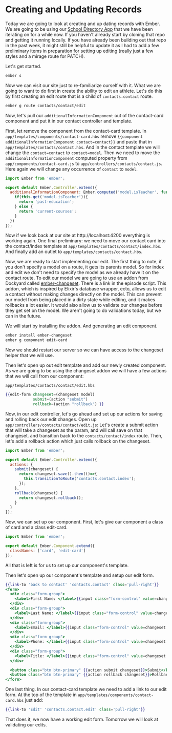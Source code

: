 # Creating and Updating Records

Today we are going to look at creating and up dating records with Ember. We are going to be using our [School Directory App](https://github.com/baroquon/school-directory/tree/009.2_start) that we have been iterating on for a while now. If you haven't already start by cloning that repo and getting it running locally. If you have already been building out that repo in the past week, it might still be helpful to update it as I had to add a few preliminary items in preparation for setting up editing (really just a few styles and a mirage route for PATCH).

Let's get started.

```sh
ember s
```

Now we can visit our site just to re-familiarize ourself with it. What we are going to want to do first in create the ability to edit an athlete. Let's do this by first creating an edit route that is a child of `contacts.contact` route.

```sh
ember g route contacts/contact/edit
```

Now, let's pull our `additionalInformationComponent` out of the contact-card component and put it in our contact controller and template.

First, let remove the component from the contact-card template. In `app/templates/components/contact-card.hbs` remove `{{component additionalInformationComponent contact=contact}}` and paste that in `app/templates/contacts/contact.hbs`. And in the contact template we will change the `contact=contact` to `contact=model`. Then we need to move the `additionalInformationComponent` computed property from `app/components/contact-card.js` to `app/controllers/contacts/contact.js`. Here again we will change any occurrence of `contact` to `model`.

```JavaScript
import Ember from 'ember';

export default Ember.Controller.extend({
  additionalInformationComponent: Ember.computed('model.isTeacher', function(){
    if(this.get('model.isTeacher')){
      return 'past-education';
    } else {
      return 'current-courses';
    }
  })
});
```

Now if we look back at our site at http://localhost:4200 everything is working again. One final preliminary: we need to move our contact card into the contact/index template at `app/templates/contacts/contact/index.hbs`. And finally add an outlet to `app/templates/contacts/contact.hbs`.

Now, we are ready to start implementing our edit. The first thing to note, if you don't specify a model on a route, it gets its parents model. So for index and edit we don't need to specify the model as we already have it on the contact route. To edit our model we are going to use an addon from Dockyard called [ember-changeset](https://github.com/DockYard/ember-changeset). There is a link in the episode script. This addon, which is inspired by Elixir's database wrapper, ecto, allows us to edit a contact without making changes directly on the model. This can prevent our model from being placed in a dirty state while editing, and it makes rollbacks a lot easier. It would also allow us to validate our changes before they get set on the model. We aren't going to do validations today, but we can in the future.

We will start by installing the addon. And generating an edit component.

```sh
ember install ember-changeset
ember g component edit-card
```

Now we should restart our server so we can have access to the changeset helper that we will use.

Then let's open up out edit template and add our newly created component. As we are going to be using the changeset addon we will have a few actions that we will call from our component:

`app/templates/contacts/contact/edit.hbs`

```handlebars
{{edit-form changeset=(changeset model)
            submit=(action "submit")
            rollback=(action "rollback") }}
```

Now, in our edit controller, let's go ahead and set up our actions for saving and rolling back our edit changes. Open up `app/controllers/contacts/contact/edit.js`: Let's create a submit action that will take a changeset as the param, and will call save on that changeset. and transition back to the `contacts/contact/index` route. Then, let's add a rollback action which just calls rollback on the changeset.

```JavaScript
import Ember from 'ember';

export default Ember.Controller.extend({
  actions: {
    submit(changeset) {
      return changeset.save().then(()=>{
        this.transitionToRoute('contacts.contact.index');
      });
    },
    rollback(changeset) {
      return changeset.rollback();
    }
  }
});
```

Now, we can set up our component. First, let's give our component a class of card and a class edit-card.

```JavaScript
import Ember from 'ember';

export default Ember.Component.extend({
  classNames: ['card', 'edit-card']
});
```

All that is left is for us to set up our component's template.

Then let's open up our component's template and setup our edit form.

```handlebars
{{link-to 'back to contact' 'contacts.contact' class='pull-right'}}
<form>
  <div class="form-group">
    <label>First Name: </label>{{input class="form-control" value=changeset.firstName}}
  </div>
  <div class="form-group">
    <label>Last Name: </label>{{input class="form-control" value=changeset.lastName}}
  </div>
  <div class="form-group">
    <label>Email: </label>{{input class="form-control" value=changeset.email}}
  </div>
  <div class="form-group">
    <label>Phone: </label>{{input class="form-control" value=changeset.phone}}
  </div>
  <div class="form-group">
    <label>Title: </label>{{input class="form-control" value=changeset.title}}
  </div>

  <button class="btn btn-primary" {{action submit changeset}}>Submit</button>
  <button class="btn btn-primary" {{action rollback changeset}}>Rollback</button>
</form>
```

One last thing. In our contact-card template we need to add a link to our edit form. At the top of the template in `app/templates/components/contact-card.hbs` just add:

```handlebars
{{link-to 'Edit' 'contacts.contact.edit' class='pull-right'}}
```

That does it, we now have a working edit form. Tomorrow we will look at validating our edits. 

